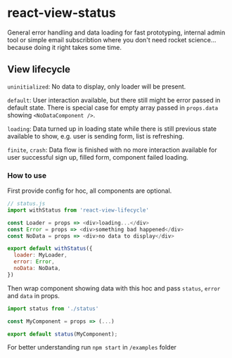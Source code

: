 # react-view-status

General error handling and data loading for fast prototyping, internal admin tool or simple email subscribtion where you don't need rocket science... because doing it right takes some time. 

## View lifecycle

`uninitialized`: No data to display, only loader will be present.

`default`: User interaction available, but there still might be error passed in default state. There is special case for empty array passed in `props.data` showing `<NoDataComponent />`.

`loading`: Data turned up in loading state while there is still previous state available to show, e.g. user is sending form, list is refreshing.

`finite`, `crash`: Data flow is finished with no more interaction available for user
successful sign up, filled form, component failed loading.

### How to use

First provide config for hoc, all components are optional.

```js
// status.js
import withStatus from 'react-view-lifecycle'

const Loader = props => <div>loading...</div>
const Error = props => <div>something bad happened</div>
const NoData = props => <div>no data to display</div>

export default withStatus({
  loader: MyLoader,
  error: Error,
  noData: NoData,
})
```

Then wrap component showing data with this hoc and pass `status`, `error` and `data` in props.

```js
import status from './status'

const MyComponent = props => (...)

export default status(MyComponent);
```

For better understanding run `npm start` in `/examples` folder
